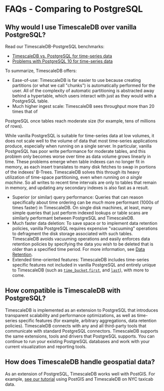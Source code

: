# FAQs - Comparing to PostgreSQL

## Why would I use TimescaleDB over vanilla PostgreSQL?
Read our TimescaleDB-PostgreSQL benchmarks:
* [TimescaleDB vs. PostgreSQL for time-series data][PostgreSQL-benchmark]
* [Problems with PostgreSQL 10 for time-series data][PostgreSQL-problems-time-series]

To summarize, TimescaleDB offers:
* Ease-of-use: TimescaleDB is far easier to use because creating partitions (or what we call
"chunks") is automatically performed for the user. All of the complexity of automatic
partitioning is abstracted away behind a hypertable, which users interact with just as
they would with a PostgreSQL table.
* Much higher ingest scale: TimescaleDB sees throughput more than 20 times that of 
<!-- vale Google.Units = NO -->
PostgreSQL once tables reach moderate size (for example, tens of millions of
rows). 
<!-- vale Google.Units = YES -->
While vanilla PostgreSQL is suitable for time-series data at low volumes, it does
not scale well to the volume of data that most time-series applications produce, especially
when running on a single server. In particular, vanilla PostgreSQL has poor write performance
for moderate tables, and this problem only becomes worse over time as data volume grows
linearly in time. These problems emerge when table indexes can no longer fit in memory,
as each insert translates to many disk fetches to swap in portions of the indexes'
B-Trees. TimescaleDB solves this through its heavy utilization of
time-space partitioning, even when running _on a single machine_. So all writes
to recent time intervals are only to tables that remain in memory, and updating any
secondary indexes is also fast as a result.
* Superior (or similar) query performance: Queries that can reason
specifically about time ordering can be _much_ more performant (1000s of times faster)
in TimescaleDB. On single disk machines, at least, many simple queries that just perform
indexed lookups or table scans are similarly performant between PostgreSQL and TimescaleDB.
* Much faster data deletion: To save space or to implement data retention policies,
vanilla PostgreSQL requires expensive "vacuuming" operations to defragment
the disk storage associated with such tables. TimescaleDB avoids vacuuming operations
and easily enforces data retention policies by specifying the data you wish to be
deleted that is older than a specified time period. For more information, see [Data Retention][data-retention].
* Extended time-oriented features: TimescaleDB includes time-series specific features
not included in vanilla PostgreSQL and entirely unique to TimescaleDB
(such as [`time_bucket`][time_bucket],[`first`][first], and [`last`][last]), 
with more to come.

## How compatible is TimescaleDB with PostgreSQL?
TimescaleDB is implemented as an extension to PostgreSQL that introduces
transparent scalability and performance optimizations, as well as time-series
specific features (for example, arbitrary aggregations, data retention
policies). TimescaleDB connects with any and all third-party tools that
communicate with standard PostgreSQL connectors. TimescaleDB supports the same
extensions, tools and drivers that PostgreSQL supports. You can continue to run
your existing PostgreSQL databases and work with your current visualization and
reporting tools.

## How does TimescaleDB handle geospatial data?
As an extension of PostgreSQL, TimescaleDB works well with PostGIS. For example,
[see our tutorial][postgis] using PostGIS and TimescaleDB on NYC taxicab data.


[PostgreSQL-benchmark]: https://blog.timescale.com/blog/timescaledb-vs-6a696248104e/
[PostgreSQL-problems-time-series]: https://blog.timescale.com/blog/time-series-data-postgresql-10-vs-timescaledb-816ee808bac5/
[time_bucket]: /api/:currentVersion:/hyperfunctions/time_bucket/
[first]: /api/:currentVersion:/hyperfunctions/first/
[last]: /api/:currentVersion:/hyperfunctions/last/
[data-retention]: /how-to-guides/data-retention/
[postgis]: /tutorials/nyc-taxi-cab
